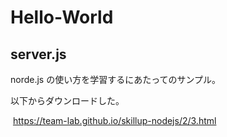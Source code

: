 # Hello-World
## server.js
norde.js の使い方を学習するにあたってのサンプル。

  以下からダウンロードした。　
  
  https://team-lab.github.io/skillup-nodejs/2/3.html
  
